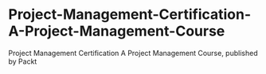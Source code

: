 # Project-Management-Certification-A-Project-Management-Course
Project Management Certification A Project Management Course, published by Packt

